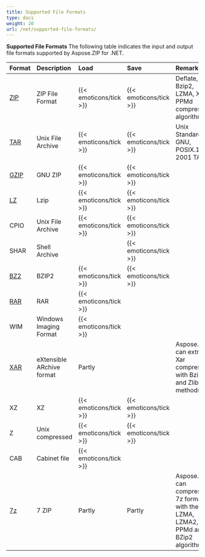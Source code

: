 ```yaml
---
title: Supported File Formats
type: docs
weight: 20
url: /net/supported-file-formats/
---
```


**Supported File Formats**
The following table indicates the input and output file formats supported by Aspose.ZIP for .NET.

|**Format**|**Description**|**Load**|**Save**|**Remarks**|
| :- | :- | :- | :- | :- |
|[ZIP](https://docs.fileformat.com/compression/zip/)|ZIP File Format|{{< emoticons/tick >}}|{{< emoticons/tick >}}|Deflate, Bzip2, LZMA, XZ or PPMd compression algorithms.|
|[TAR](https://docs.fileformat.com/compression/tar/)|Unix File Archive|{{< emoticons/tick >}}|{{< emoticons/tick >}}|Unix Standard, GNU, POSIX.1-2001 TAR|
|[GZIP](https://docs.fileformat.com/compression/gz/)|GNU ZIP|{{< emoticons/tick >}}|{{< emoticons/tick >}}| |
|[LZ](https://docs.fileformat.com/compression/lz/)|Lzip|{{< emoticons/tick >}}|{{< emoticons/tick >}}| |
|CPIO|Unix File Archive|{{< emoticons/tick >}}|{{< emoticons/tick >}}| |
|SHAR|Shell Archive| |{{< emoticons/tick >}}| |
|[BZ2](https://docs.fileformat.com/compression/bz2/)|BZIP2|{{< emoticons/tick >}}|{{< emoticons/tick >}}| |
|[RAR](https://docs.fileformat.com/compression/rar/)|RAR|{{< emoticons/tick >}}| | |
|WIM|Windows Imaging Format|{{< emoticons/tick >}}| | |
|[XAR](https://docs.fileformat.com/compression/xar/)|eXtensible ARchive format|Partly| |Aspose.ZIP can extract Xar compressed with Bzip2 and Zlib methods.|
|XZ|XZ|{{< emoticons/tick >}}|{{< emoticons/tick >}}| |
|Z|Unix compressed|{{< emoticons/tick >}}|{{< emoticons/tick >}}| |
|CAB|Cabinet file|{{< emoticons/tick >}}| | |
|[7z](https://docs.fileformat.com/compression/7z/)|7 ZIP|Partly|Partly|Aspose.ZIP can compress to 7z format with the LZMA, LZMA2, PPMd and BZip2 algorithms.|
